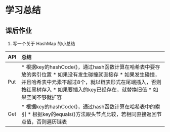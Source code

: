# 学习总结

## 课后作业

1. 写一个关于 HashMap 的小总结

| API | 总结 |
| :- | :- |
| Put | * 根据key的hashCode()，通过hash函数计算在哈希表中要存放的索引位置  * 如果没有发生碰撞就直接存  * 如果发生碰撞，并且哈希表中元素不超过8个，就以链表形式在尾端插入，否则按红黑树存入  * 如果要插入的key已经存在，就替换旧值  * 如果空间不够就扩容 |
| Get | * 根据key的hashCode()，通过hash函数计算在哈希表中的索引  * 根据key的equals()方法跟头节点比较，若相同直接返回节点值，否则遍历链表 |